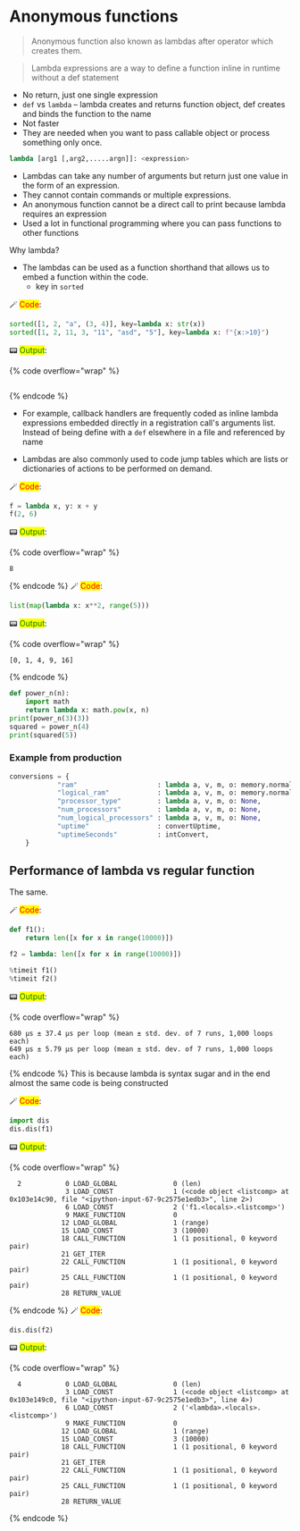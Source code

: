 # Anonymous functions

> Anonymous function also known as lambdas after operator which creates them.

> Lambda expressions are a way to define a function inline in runtime without a def statement

* No return, just one single expression
* ```def``` vs ```lambda``` – lambda creates and returns function object, def creates and binds the function to the name
* Not faster
* They are needed when you want to pass callable object or process something only once.

```python
lambda [arg1 [,arg2,.....argn]]: <expression>
```

* Lambdas can take any number of arguments but return just one value in the form of an expression. 
* They cannot contain commands or multiple expressions. 
* An anonymous function cannot be a direct call to print because lambda requires an expression 
* Used a lot in functional programming where you can pass functions to other functions

Why lambda?

* The lambdas can be used as a function shorthand that allows us to embed a function within the code. 
    * key in `sorted`
    
🪄 <mark style="color:red;">Code</mark>:

```python
sorted([1, 2, "a", (3, 4)], key=lambda x: str(x))
sorted([1, 2, 11, 3, "11", "asd", "5"], key=lambda x: f"{x:>10}")
```
📟 <mark style="color:green;">Output</mark>:

{% code overflow="wrap" %}
```

```
{% endcode %}
* For example, callback handlers are frequently coded as inline lambda expressions embedded directly in a registration call's arguments list. Instead of being define with a `def` elsewhere in a file and referenced by name
    
* Lambdas are also commonly used to code jump tables which are lists or dictionaries of actions to be performed on demand.


🪄 <mark style="color:red;">Code</mark>:

```python
f = lambda x, y: x + y 
f(2, 6)
```




📟 <mark style="color:green;">Output</mark>:

{% code overflow="wrap" %}
```
8
```
{% endcode %}
🪄 <mark style="color:red;">Code</mark>:

```python
list(map(lambda x: x**2, range(5)))
```




📟 <mark style="color:green;">Output</mark>:

{% code overflow="wrap" %}
```
[0, 1, 4, 9, 16]
```
{% endcode %}
```python
def power_n(n): 
    import math 
    return lambda x: math.pow(x, n) 
print(power_n(3)(3))
squared = power_n(4)
print(squared(5))
```

### Example from production

```python
conversions = {
            "ram"                    : lambda a, v, m, o: memory.normalizeRam(v),
            "logical_ram"            : lambda a, v, m, o: memory.normalizeRam(v),
            "processor_type"         : lambda a, v, m, o: None,
            "num_processors"         : lambda a, v, m, o: None,
            "num_logical_processors" : lambda a, v, m, o: None,
            "uptime"                 : convertUptime,
            "uptimeSeconds"          : intConvert,
    }
```

## Performance of lambda vs regular function

The same.


🪄 <mark style="color:red;">Code</mark>:

```python
def f1():
    return len([x for x in range(10000)])

f2 = lambda: len([x for x in range(10000)])

%timeit f1()
%timeit f2()
```

📟 <mark style="color:green;">Output</mark>:

{% code overflow="wrap" %}
```
680 µs ± 37.4 µs per loop (mean ± std. dev. of 7 runs, 1,000 loops each)
649 µs ± 5.79 µs per loop (mean ± std. dev. of 7 runs, 1,000 loops each)
```
{% endcode %}
This is because lambda is syntax sugar and in the end almost the same code is being constructed


🪄 <mark style="color:red;">Code</mark>:

```python
import dis
dis.dis(f1)
```

📟 <mark style="color:green;">Output</mark>:

{% code overflow="wrap" %}
```
  2           0 LOAD_GLOBAL              0 (len)
              3 LOAD_CONST               1 (<code object <listcomp> at 0x103e14c90, file "<ipython-input-67-9c2575e1edb3>", line 2>)
              6 LOAD_CONST               2 ('f1.<locals>.<listcomp>')
              9 MAKE_FUNCTION            0
             12 LOAD_GLOBAL              1 (range)
             15 LOAD_CONST               3 (10000)
             18 CALL_FUNCTION            1 (1 positional, 0 keyword pair)
             21 GET_ITER
             22 CALL_FUNCTION            1 (1 positional, 0 keyword pair)
             25 CALL_FUNCTION            1 (1 positional, 0 keyword pair)
             28 RETURN_VALUE
```
{% endcode %}
🪄 <mark style="color:red;">Code</mark>:

```python
dis.dis(f2)
```

📟 <mark style="color:green;">Output</mark>:

{% code overflow="wrap" %}
```
  4           0 LOAD_GLOBAL              0 (len)
              3 LOAD_CONST               1 (<code object <listcomp> at 0x103e149c0, file "<ipython-input-67-9c2575e1edb3>", line 4>)
              6 LOAD_CONST               2 ('<lambda>.<locals>.<listcomp>')
              9 MAKE_FUNCTION            0
             12 LOAD_GLOBAL              1 (range)
             15 LOAD_CONST               3 (10000)
             18 CALL_FUNCTION            1 (1 positional, 0 keyword pair)
             21 GET_ITER
             22 CALL_FUNCTION            1 (1 positional, 0 keyword pair)
             25 CALL_FUNCTION            1 (1 positional, 0 keyword pair)
             28 RETURN_VALUE
```
{% endcode %}

